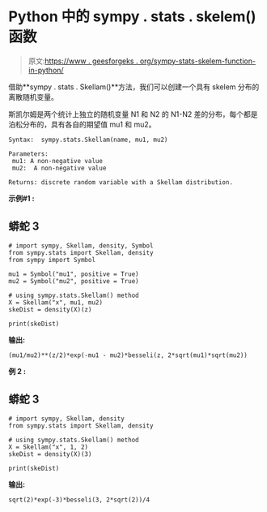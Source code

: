 # Python 中的 sympy . stats . skelem()函数

> 原文:[https://www . geesforgeks . org/sympy-stats-skelem-function-in-python/](https://www.geeksforgeeks.org/sympy-stats-skellam-function-in-python/)

借助**sympy . stats . Skellam()**方法，我们可以创建一个具有 skelem 分布的离散随机变量。

斯凯尔姆是两个统计上独立的随机变量 N1 和 N2 的 N1-N2 差的分布，每个都是泊松分布的，具有各自的期望值 mu1 和 mu2。

```
Syntax:  sympy.stats.Skellam(name, mu1, mu2)

Parameters:
 mu1: A non-negative value
 mu2:  A non-negative value

Returns: discrete random variable with a Skellam distribution.

```

**示例#1 :**

## 蟒蛇 3

```
# import sympy, Skellam, density, Symbol
from sympy.stats import Skellam, density
from sympy import Symbol

mu1 = Symbol("mu1", positive = True)
mu2 = Symbol("mu2", positive = True)

# using sympy.stats.Skellam() method
X = Skellam("x", mu1, mu2)
skeDist = density(X)(z)

print(skeDist)
```

**输出:**

```
(mu1/mu2)**(z/2)*exp(-mu1 - mu2)*besseli(z, 2*sqrt(mu1)*sqrt(mu2))

```

**例 2 :**

## 蟒蛇 3

```
# import sympy, Skellam, density
from sympy.stats import Skellam, density

# using sympy.stats.Skellam() method
X = Skellam("x", 1, 2)
skeDist = density(X)(3)

print(skeDist)
```

**输出:**

```
sqrt(2)*exp(-3)*besseli(3, 2*sqrt(2))/4

```
